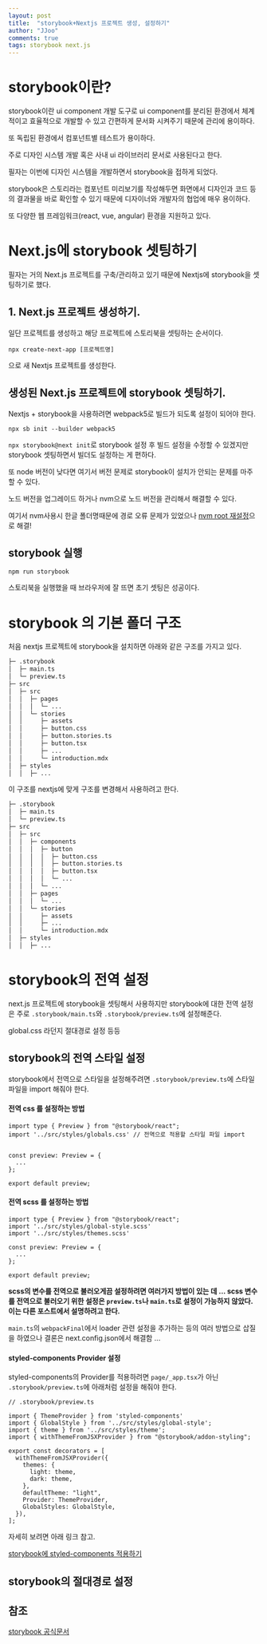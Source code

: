 ```yaml
---
layout: post
title:  "storybook+Nextjs 프로젝트 생성, 설정하기"
author: "JJoo"
comments: true
tags: storybook next.js
---
```


# storybook이란? 

storybook이란 ui component 개발 도구로 
ui component를 분리된 환경에서 체계적이고 효율적으로 개발할 수 있고 
간편하게 문서화 시켜주기 때문에 관리에 용이하다.

또 독립된 환경에서 컴포넌트별 테스트가 용이하다. 

주로 디자인 시스템 개발 혹은 사내 ui 라이브러리 문서로 사용된다고 한다. 

필자는 이번에 디자인 시스템을 개발하면서 storybook을 접하게 되었다. 

storybook은 스토리라는 컴포넌트 미리보기를 작성해두면 화면에서 디자인과 코드 등의 결과물을 바로 확인할 수 있기 때문에 디자이너와 개발자의 협업에 매우 용이하다.

또 다양한 웹 프레임워크(react, vue, angular) 환경을 지원하고 있다. 


# Next.js에 storybook 셋팅하기 

필자는 거의 Next.js 프로젝트를 구축/관리하고 있기 때문에 Nextjs에 storybook을 셋팅하기로 했다. 


## 1. Next.js 프로젝트 생성하기. 

일단 프로젝트를 생성하고 해당 프로젝트에 스토리북을 셋팅하는 순서이다. 

```
npx create-next-app [프로젝트명]
```

으로 새 Nextjs 프로젝트를 생성한다. 


## 생성된 Next.js 프로젝트에 storybook 셋팅하기. 

Nextjs + storybook을 사용하려면 webpack5로 빌드가 되도록 설정이 되어야 한다. 

```
npx sb init --builder webpack5
```

``` npx storybook@next init ```로 storybook 설정 후 빌드 설정을 수정할 수 있겠지만 
storybook 셋팅하면서 빌더도 설정하는 게 편하다. 

또 node 버전이 낮다면 여기서 버전 문제로 storybook이 설치가 안되는 문제를 마주할 수 있다. 

노드 버전을 업그레이드 하거나 nvm으로 노드 버전을 관리해서 해결할 수 있다. 

여기서 nvm사용시 한글 폴더명때문에 경로 오류 문제가 있었으나 [nvm root 재설정](https://jjoostudy.github.io/2023-04-04/nvm-%EA%B2%BD%EB%A1%9C-%EC%98%A4%EB%A5%98-C-Users-%D6%BF-AppData-Roaming-nvm-could-not-be-found-or-does-not-exist-%ED%95%B4%EA%B2%B0)으로 해결!

## storybook 실행

```
npm run storybook
```

스토리북을 실행했을 때 브라우저에 잘 뜨면 초기 셋팅은 성공이다. 


# storybook 의 기본 폴더 구조 

처음 nextjs 프로젝트에 storybook을 설치하면 아래와 같은 구조를 가지고 있다. 

```bash
├─ .storybook
│  ├─ main.ts
│  └─ preview.ts
├─ src 
│  ├─ src
│  │  ├─ pages
│  │  │  └─ ...
│  │  └─ stories
│  │     ├─ assets
│  │     ├─ button.css
│  │     ├─ button.stories.ts
│  │     ├─ button.tsx
│  │     ├─ ...
│  │     └─ introduction.mdx
│  ├─ styles
│  │  ├─ ...

```

이 구조를 nextjs에 맞게 구조를 변경해서 사용하려고 한다. 


```bash
├─ .storybook
│  ├─ main.ts
│  └─ preview.ts
├─ src 
│  ├─ src
│  │  ├─ components
│  │  │  ├─ button
│  │  │  │  ├─ button.css
│  │  │  │  ├─ button.stories.ts
│  │  │  │  ├─ button.tsx
│  │  │  │  └─ ...
│  │  │  └─ ...
│  │  ├─ pages
│  │  │  └─ ...
│  │  └─ stories
│  │     ├─ assets
│  │     ├─ ...
│  │     └─ introduction.mdx
│  ├─ styles
│  │  ├─ ...

```

# storybook의 전역 설정 

next.js 프로젝트에 storybook을 셋팅해서 사용하지만 storybook에 대한 전역 설정은 주로 `.storybook/main.ts`와 `.storybook/preview.ts`에 설정해준다. 

global.css 라던지 절대경로 설정 등등 

## storybook의 전역 스타일 설정 

storybook에서 전역으로 스타일을 설정해주려면 `.storybook/preview.ts`에 스타일 파일을 import 해줘야 한다. 

#### 전역 css 를 설정하는 방법 

```
import type { Preview } from "@storybook/react";
import '../src/styles/globals.css' // 전역으로 적용할 스타일 파일 import 


const preview: Preview = {
  ...
};

export default preview;

```

#### 전역 scss 를 설정하는 방법 

```
import type { Preview } from "@storybook/react";
import '../src/styles/global-style.scss'
import '../src/styles/themes.scss'

const preview: Preview = {
  ...
};

export default preview;

```

**scss의 변수를 전역으로 불러오게끔 설정하려면 여러가지 방법이 있는 데 ... scss 변수를 전역으로 불러오기 위한 설정은 `preview.ts`나 `main.ts`로 설정이 가능하지 않았다. 이는 다른 포스트에서 설명하려고 한다.** 

 `main.ts`의 `webpackFinal`에서 loader 관련 설정을 추가하는 등의 여러 방법으로 삽질을 하였으나 결론은 next.config.json에서 해결함 ... 


#### styled-components Provider 설정

styled-components의 Provider를 적용하려면 `page/_app.tsx`가 아닌 `.storybook/preview.ts`에 아래처럼 설정을 해줘야 한다. 

```
// .storybook/preview.ts

import { ThemeProvider } from 'styled-components'
import { GlobalStyle } from '../src/styles/global-style';
import { theme } from '../src/styles/theme';
import { withThemeFromJSXProvider } from "@storybook/addon-styling";

export const decorators = [
  withThemeFromJSXProvider({
    themes: {
      light: theme,
      dark: theme,
    },
    defaultTheme: "light",
    Provider: ThemeProvider,
    GlobalStyles: GlobalStyle,
  }),
];
```


자세히 보려면 아래 링크 참고. 

[storybook에 styled-components 적용하기](https://jjoostudy.github.io/2023-04-12/storybook%EC%97%90-styled-components-%EC%A0%81%EC%9A%A9%ED%95%98%EA%B8%B0)



## storybook의 절대경로 설정 



## 참조 
[storybook 공식문서](https://storybook.js.org/blog/get-started-with-storybook-and-next-js/)



